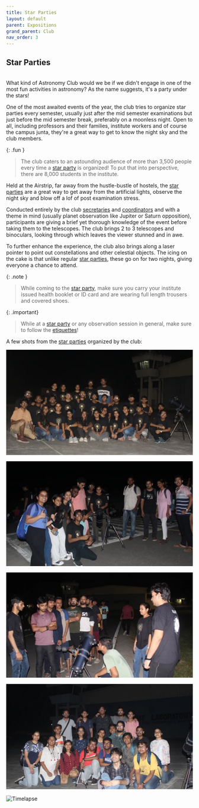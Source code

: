 ```yaml
---
title: Star Parties
layout: default
parent: Expositions
grand_parent: Club
nav_order: 3
---
```


## Star Parties

<br />
What kind of Astronomy Club would we be if we didn't engage in one of the most fun activities in astronomy? As the name suggests, it's a party under the stars!

One of the most awaited events of the year, the club tries to organize star parties every semester, usually just after the mid semester examinations but just before the mid semester break, preferably on a moonless night. Open to all, including professors and their families, institute workers and of course the campus junta, they're a great way to get to know the night sky and the club members.

{: .fun }

> The club caters to an astounding audience of more than 3,500 people every time a [star party](#star-parties) is organized! To put that into perspective, there are 8,000 students in the institute.

Held at the Airstrip, far away from the hustle-bustle of hostels, the [star parties](#star-parties) are a great way to get away from the artificial lights, observe the night sky and blow off a lof of post examination stress.

Conducted entirely by the club [secretaries](../teams/recruitment.html#secretary) and [coordinators](../teams/recruitment.html#coordinator) and with a theme in mind (usually planet observation like Jupiter or Saturn opposition), participants are giving a brief yet thorough knowledge of the event before taking them to the telescopes. The club brings 2 to 3 telescopes and binoculars, looking through which leaves the viewer stunned and in awe.

To further enhance the experience, the club also brings along a laser pointer to point out constellations and other celestial objects. The icing on the cake is that unlike regular [star parties](#star-parties), these go on for two nights, giving everyone a chance to attend.

{: .note }

> While coming to the [star party](#star-parties), make sure you carry your institute issued health booklet or ID card and are wearing full length trousers and covered shoes.

{: .important}

> While at a [star party](#star-parties) or any observation session in general, make sure to follow the [etiquettes](../../observation/night%20sky/etiquettes.html)!

A few shots from the [star parties](#star-parties) organized by the club:

![Star Party 1](../../assets/images/club/expositions/star%20parties/star%20party%201.jpeg)

![Star Party 2](../../assets/images/club/expositions/star%20parties/star%20party%202.jpeg)

![Star Party 3](../../assets/images/club/expositions/star%20parties/star%20party%203.jpeg)

![Star Party 4](../../assets/images/club/expositions/star%20parties/star%20party%204.jpeg)

![Timelapse](../../assets/images/club/expositions/star%20parties/timelapse.gif)
